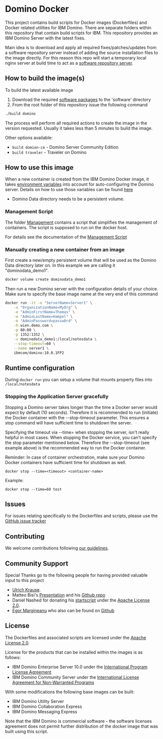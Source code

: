# Domino Docker 
This project contains build scripts for Docker images (Dockerfiles) and Docker related utilities for IBM Domino. There are separate folders within this repository that contain build scripts for IBM. This repository provides an IBM Domino Server with the latest fixes.

Main idea is to download and apply all required fixes/patches/updates from a software repository server instead of adding the source installation files to the image directly. For this reason this repo will start a temporary local nginx server at build time to act as a [software repository server](https://github.com/IBM/domino-docker/tree/master/software).

## How to build the image(s)
To build the latest available image 
1. Download the required [software packages](https://github.com/IBM/domino-docker/blob/master/software/README.md) to the 'software' directory
2. From the root folder of this repository issue the following command 
```bash
./build domino
```
The process will perform all required actions to create the image in the version requested. Usually it takes less than 5 minutes to build the image.

Other options available:
* ```build domion-ce``` - Domino Server Community Edition
* ```build traveler``` - Traveler on Domino

## How to use this image
When a new container is created from the IBM Domino Docker image, it takes [environment variables](https://github.com/IBM/domino-docker/blob/master/documentation/run-variables.md) into account for auto-configuring the Domino server. Details on how to use those variables can be found [here](https://github.com/IBM/domino-docker/blob/master/documentation/run-variables.md)

* Domino Data directory needs to be a persistent volume.

### Management Script
The folder [Management](https://github.com/IBM/domino-docker/tree/master/management) contains a script that simplifies the management of containers. The script is supposed to run on the docker host.

For details see the documentation of the [Management Script](https://github.com/IBM/domino-docker/blob/master/documentation/management.md)

### Manually creating a new container from an image
First create a new/empty persistent volume that will be used as the Domino Data directory later on. In this example we are calling it "dominodata_demo1".

```bash
docker volume create dominodata_demo1
```
Then run a new Domino server with the configuration details of your choice. Make sure to specify the base image name at the very end of this command

```bash
docker run -it -e "ServerName=Server1" \
    -e "OrganizationName=MyOrg" \
    -e "AdminFirstName=Thomas" \
    -e "AdminLastName=Hampel" \
    -e "AdminPassword=passw0rd" \
    -h wien.demo.com \
    -p 80:80 \
    -p 1352:1352 \
    -v dominodata_demo1:/local/notesdata \
    --stop-timeout=60 \
    --name server1 \
    ibmcom/domino:10.0.1FP2
```
## Runtime configuration

During ```docker run``` you can setup a volume that mounts property files into `/local/notesdata`

### Stopping the Application Server gracefully
Stopping a Domino server takes longer than the time a Docker server would expect by default (10 seconds).
Therefore it is recommended to run (initiate) the Docker container with the --stop-timeout <timeout seconds> parameter.
This ensures a stop command will have sufficient time to shutdown the server.

Specifying the timeout via --time=<timeout seconds> when stopping the server, isn't really helpful in most cases.
When stopping the Docker service, you can't specify the stop parameter mentioned below. 
Therefore the --stop-timeout <timeout seconds> (see example above) is the recommended way to run the Docker container.

Reminder: In case of container orchestration, make sure your Domino Docker containers have sufficient time for shutdown as well.


```docker stop --time=<timeout> <container-name>```

Example:

```docker stop --time=60 test```

## Issues
For issues relating specifically to the Dockerfiles and scripts, please use the [GitHub issue tracker](https://github.com/IBM/domino-docker/issues)

## Contributing
We welcome contributions following [our guidelines](https://github.com/IBM/domino-docker/blob/master/CONTRIBUTING.md).

## Community Support
Special Thanks go to the following people for having provided valuable input to this project

* [Ulrich Krause](https://www.eknori.de/2017-08-20/domino-on-docker/).
* Matteo Bisi's [Presentation](https://www.slideshare.net/mbisi/connect2016-1172-shipping-domino) and his [Github repo](https://github.com/matteobisi/docker)
* Daniel Nashed for donating his [startscript](https://www.nashcom.de/nshweb/pages/startscript.htm) under the [Apache License 2.0](https://www.apache.org/licenses/LICENSE-2.0.html). 
* [Egor Margineanu](https://www.egmar.ro/) who also can be found on [Github](https://github.com/egmar)


## License
The Dockerfiles and associated scripts are licensed under the [Apache License 2.0](https://www.apache.org/licenses/LICENSE-2.0.html). 

License for the products that can be installed within the images is as follows:

* IBM Domino Enterprise Server 10.0 under the [International Program License Agreement](https://www-03.ibm.com/software/sla/sladb.nsf/displaylis/FB664D0899DE8E7C8525832100805159?OpenDocument)
* IBM Domino Community Server under the [International License Agreement for Non-Warranted Programs](https://www-01.ibm.com/common/ssi/rep_ca/2/877/ENUSZP17-0552/ENUSZP17-0552.PDF)
 
With some modifications the following base images can be built:
* IBM Domino Utility Server
* IBM Domino Collaboration Express
* IBM Domino Messaging Express
  
Note that the IBM Domino is commercial software - the software licenses agreement does not permit further distribution of the docker image that was built using this script.
